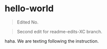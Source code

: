 # hello-world


>Edited No.

>Second edit for readme-edits-XC branch.

haha.
We are texting following the instruction.
